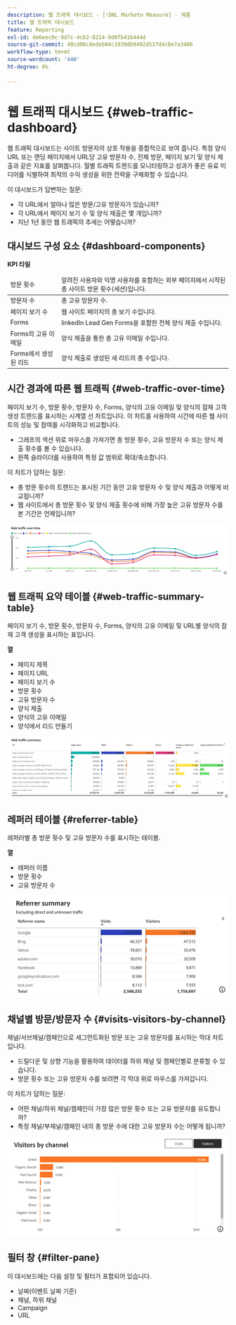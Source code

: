 ```yaml
---
description: 웹 트래픽 대시보드 - [!DNL Marketo Measure] - 제품
title: 웹 트래픽 대시보드
feature: Reporting
exl-id: de6eec0c-9d7c-4cb2-8214-9d0fb41b444d
source-git-commit: 40cd00c8edeb04c1939db9402d537d4c0e7a3406
workflow-type: tm+mt
source-wordcount: '440'
ht-degree: 0%

---
```


# 웹 트래픽 대시보드 {#web-traffic-dashboard}

웹 트래픽 대시보드는 사이트 방문자의 상호 작용을 종합적으로 보여 줍니다. 특정 양식 URL 또는 랜딩 페이지에서 URL당 고유 방문자 수, 전체 방문, 페이지 보기 및 양식 제출과 같은 지표를 살펴봅니다. 월별 트래픽 트렌드를 모니터링하고 성과가 좋은 유료 미디어를 식별하여 최적의 수익 생성을 위한 전략을 구체화할 수 있습니다.

이 대시보드가 답변하는 질문:

* 각 URL에서 얼마나 많은 방문/고유 방문자가 있습니까?
* 각 URL에서 페이지 보기 수 및 양식 제출은 몇 개입니까?
* 지난 1년 동안 웹 트래픽의 추세는 어떻습니까?

## 대시보드 구성 요소 {#dashboard-components}

**KPI 타일**

<table>
<thead>
  <tr>
    <td>방문 횟수</td>
    <td>알려진 사용자와 익명 사용자를 포함하는 외부 페이지에서 시작된 총 사이트 방문 횟수(세션)입니다.</td>
  </tr>
</thead>
<tbody>
  <tr>
    <td>방문자 수</td>
    <td>총 고유 방문자 수.</td>
  </tr>
  <tr>
    <td>페이지 보기 수</td>
    <td>웹 사이트 페이지의 총 보기 수입니다.</td>
  </tr>
  <tr>
    <td>Forms</td>
    <td>linkedIn Lead Gen Forms을 포함한 전체 양식 제출 수입니다.</td>
  </tr>
  <tr>
    <td>Forms의 고유 이메일</td>
    <td>양식 제출을 통한 총 고유 이메일 수입니다.</td>
  </tr>
  <tr>
    <td>Forms에서 생성된 리드</td>
    <td>양식 제출로 생성된 새 리드의 총 수입니다.</td>
  </tr>
</tbody>
</table>

## 시간 경과에 따른 웹 트래픽 {#web-traffic-over-time}

페이지 보기 수, 방문 횟수, 방문자 수, Forms, 양식의 고유 이메일 및 양식의 잠재 고객 생성 트렌드를 표시하는 시계열 선 차트입니다. 이 차트를 사용하여 시간에 따른 웹 사이트의 성능 및 참여를 시각화하고 비교합니다.

* 그래프의 섹션 위로 마우스를 가져가면 총 방문 횟수, 고유 방문자 수 또는 양식 제출 횟수를 볼 수 있습니다.
* 왼쪽 슬라이더를 사용하여 특정 값 범위로 확대/축소합니다.

이 차트가 답하는 질문:

* 총 방문 횟수의 트렌드는 표시된 기간 동안 고유 방문자 수 및 양식 제출과 어떻게 비교됩니까?
* 웹 사이트에서 총 방문 횟수 및 양식 제출 횟수에 비해 가장 높은 고유 방문자 수를 본 기간은 언제입니까?

![](assets/web-traffic-dashboard-1.png)

## 웹 트래픽 요약 테이블 {#web-traffic-summary-table}

페이지 보기 수, 방문 횟수, 방문자 수, Forms, 양식의 고유 이메일 및 URL별 양식의 잠재 고객 생성을 표시하는 표입니다.

**열**

* 페이지 제목
* 페이지 URL
* 페이지 보기 수
* 방문 횟수
* 고유 방문자 수
* 양식 제출
* 양식의 고유 이메일
* 양식에서 리드 만들기

![](assets/web-traffic-dashboard-2.png)

## 레퍼러 테이블 {#referrer-table}

레퍼러별 총 방문 횟수 및 고유 방문자 수를 표시하는 테이블.

**열**

* 레퍼러 이름
* 방문 횟수
* 고유 방문자 수

![](assets/web-traffic-dashboard-3.png)

## 채널별 방문/방문자 수 {#visits-visitors-by-channel}

채널/서브채널/캠페인으로 세그먼트화된 방문 또는 고유 방문자를 표시하는 막대 차트입니다.

* 드릴다운 및 상향 기능을 활용하여 데이터를 하위 채널 및 캠페인별로 분류할 수 있습니다.
* 방문 횟수 또는 고유 방문자 수를 보려면 각 막대 위로 마우스를 가져갑니다.

이 차트가 답하는 질문:

* 어떤 채널/하위 채널/캠페인이 가장 많은 방문 횟수 또는 고유 방문자를 유도합니까?
* 특정 채널/부채널/캠페인 내의 총 방문 수에 대한 고유 방문자 수는 어떻게 됩니까?

![](assets/web-traffic-dashboard-4.png)

## 필터 창 {#filter-pane}

이 대시보드에는 다음 설정 및 필터가 포함되어 있습니다.

* 날짜(이벤트 날짜 기준)
* 채널, 하위 채널
* Campaign
* URL
